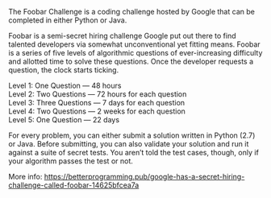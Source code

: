 The Foobar Challenge is a coding challenge hosted by Google that can be completed in either Python or Java.

Foobar is a semi-secret hiring challenge Google put out there to find talented developers via somewhat unconventional yet fitting means. 
Foobar is a series of five levels of algorithmic questions of ever-increasing difficulty and allotted time to solve these questions. 
Once the developer requests a question, the clock starts ticking.

Level 1: One Question — 48 hours  
Level 2: Two Questions — 72 hours for each question  
Level 3: Three Questions — 7 days for each question  
Level 4: Two Questions — 2 weeks for each question  
Level 5: One Question — 22 days  

For every problem, you can either submit a solution written in Python (2.7) or Java.
Before submitting, you can also validate your solution and run it against a suite of secret tests. 
You aren’t told the test cases, though, only if your algorithm passes the test or not.

More info: https://betterprogramming.pub/google-has-a-secret-hiring-challenge-called-foobar-14625bfcea7a
